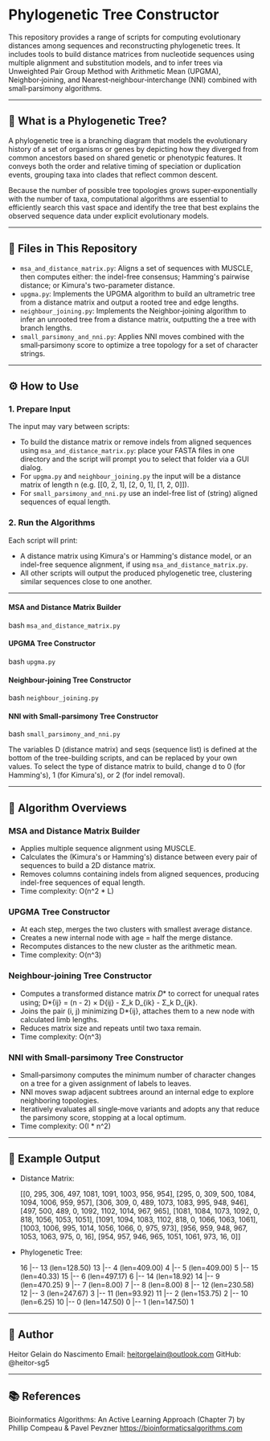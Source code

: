 # Phylogenetic Tree Constructor

This repository provides a range of scripts for computing evolutionary distances among sequences and reconstructing phylogenetic trees. It includes tools to build distance matrices from nucleotide sequences using multiple alignment and substitution models, and to infer trees via Unweighted Pair Group Method with Arithmetic Mean (UPGMA), Neighbor‑joining, and Nearest‑neighbour‑interchange (NNI) combined with small‑parsimony algorithms.

---

## 🧬 What is a Phylogenetic Tree?

A phylogenetic tree is a branching diagram that models the evolutionary history of a set of organisms or genes by depicting how they diverged from common ancestors based on shared genetic or phenotypic features. It conveys both the order and relative timing of speciation or duplication events, grouping taxa into clades that reflect common descent. 

Because the number of possible tree topologies grows super‑exponentially with the number of taxa, computational algorithms are essential to efficiently search this vast space and identify the tree that best explains the observed sequence data under explicit evolutionary models.

---

## 📁 Files in This Repository

- `msa_and_distance_matrix.py`: Aligns a set of sequences with MUSCLE, then computes either: the indel-free consensus; Hamming's pairwise distance; or Kimura's two-parameter distance.
- `upgma.py`: Implements the UPGMA algorithm to build an ultrametric tree from a distance matrix and output a rooted tree and edge lengths.
- `neighbour_joining.py`: Implements the Neighbor‑joining algorithm to infer an unrooted tree from a distance matrix, outputting the a tree with branch lengths.
- `small_parsimony_and_nni.py`: Applies NNI moves combined with the small‑parsimony score to optimize a tree topology for a set of character strings.

---

## ⚙️ How to Use

### 1. Prepare Input

The input may vary between scripts:

- To build the distance matrix or remove indels from aligned sequences using `msa_and_distance_matrix.py`: place your FASTA files in one directory and the script will prompt you to select that folder via a GUI dialog.
- For `upgma.py` and `neighbour_joining.py` the input will be a distance matrix of length n (e.g. [[0, 2, 1], [2, 0, 1], [1, 2, 0]]).
- For `small_parsimony_and_nni.py` use an indel-free list of (string) aligned sequences of equal length.

### 2. Run the Algorithms

Each script will print:

- A distance matrix using Kimura's or Hamming's distance model, or an indel-free sequence alignment, if using `msa_and_distance_matrix.py`.
- All other scripts will output the produced phylogenetic tree, clustering similar sequences close to one another.

---

#### MSA and Distance Matrix Builder 

  bash
```msa_and_distance_matrix.py```

#### UPGMA Tree Constructor 

  bash
```upgma.py```

#### Neighbour-joining Tree Constructor 

  bash
```neighbour_joining.py```

#### NNI with Small-parsimony Tree Constructor 

  bash
```small_parsimony_and_nni.py```

The variables D (distance matrix) and seqs (sequence list) is defined at the bottom of the tree-building scripts, and can be replaced by your own values. To select the type of distance matrix to build, change d to 0 (for Hamming's), 1 (for Kimura's), or 2 (for indel removal).

---

## 🧠 Algorithm Overviews

### MSA and Distance Matrix Builder

- Applies multiple sequence alignment using MUSCLE.
- Calculates the (Kimura's or Hamming's) distance between every pair of sequences to build a 2D distance matrix.
- Removes columns containing indels from aligned sequences, producing indel-free sequences of equal length.
- Time complexity: O(n^2 * L)

### UPGMA Tree Constructor 

- At each step, merges the two clusters with smallest average distance.
- Creates a new internal node with age = half the merge distance.
- Recomputes distances to the new cluster as the arithmetic mean.
- Time complexity: O(n^3)

### Neighbour-joining Tree Constructor

- Computes a transformed distance matrix 𝐷* to correct for unequal rates using; D*{ij} = (n - 2) × D{ij} - Σ_k D_{ik} - Σ_k D_{jk}.
- Joins the pair (i, j) minimizing D*{ij}, attaches them to a new node with calculated limb lengths.
- Reduces matrix size and repeats until two taxa remain.
- Time complexity: O(n^3)

### NNI with Small-parsimony Tree Constructor

- Small‑parsimony computes the minimum number of character changes on a tree for a given assignment of labels to leaves.
- NNI moves swap adjacent subtrees around an internal edge to explore neighboring topologies.
- Iteratively evaluates all single‑move variants and adopts any that reduce the parsimony score, stopping at a local optimum.
- Time complexity: O(I * n^2)

---

## 🧪 Example Output

- Distance Matrix:

  [[0, 295, 306, 497, 1081, 1091, 1003, 956, 954],
  [295, 0, 309, 500, 1084, 1094, 1006, 959, 957],
  [306, 309, 0, 489, 1073, 1083, 995, 948, 946],
  [497, 500, 489, 0, 1092, 1102, 1014, 967, 965],
  [1081, 1084, 1073, 1092, 0, 818, 1056, 1053, 1051],
  [1091, 1094, 1083, 1102, 818, 0, 1066, 1063, 1061],
  [1003, 1006, 995, 1014, 1056, 1066, 0, 975, 973],
  [956, 959, 948, 967, 1053, 1063, 975, 0, 16],
  [954, 957, 946, 965, 1051, 1061, 973, 16, 0]]
  
- Phylogenetic Tree:

  16
  |-- 13 (len=128.50)
    13
      |-- 4 (len=409.00)
        4
      |-- 5 (len=409.00)
        5
  |-- 15 (len=40.33)
    15
      |-- 6 (len=497.17)
        6
      |-- 14 (len=18.92)
        14
          |-- 9 (len=470.25)
            9
              |-- 7 (len=8.00)
                7
              |-- 8 (len=8.00)
                8
          |-- 12 (len=230.58)
            12
              |-- 3 (len=247.67)
                3
              |-- 11 (len=93.92)
                11
                  |-- 2 (len=153.75)
                    2
                  |-- 10 (len=6.25)
                    10
                      |-- 0 (len=147.50)
                        0
                      |-- 1 (len=147.50)
                        1

---

## 👤 Author

Heitor Gelain do Nascimento
Email: heitorgelain@outlook.com
GitHub: @heitor-sg5

---

## 📚 References

Bioinformatics Algorithms: An Active Learning Approach (Chapter 7) by
Phillip Compeau & Pavel Pevzner
https://bioinformaticsalgorithms.com
